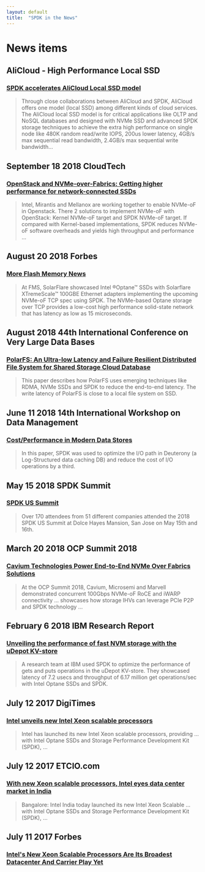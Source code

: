 ```yaml
---
layout: default
title:  "SPDK in the News"
---
```


# News items

## AliCloud - High Performance Local SSD

### [SPDK accelerates AliCloud Local SSD model](https://promotion.aliyun.com/ntms/act/ecshighperformance.html?open_id=1d8213d3-b437-4596-a88a-d27798942d3a-&open_cid=4703)
> Through close collaborations between AliCloud and SPDK, AliCloud offers one model (local SSD) among different kinds of cloud services. The AliCloud local SSD model is for critical applications like OLTP and NoSQL databases and designed with NVMe SSD and advanced SPDK storage techniques to achieve the extra high performance on single node like 480K random read/write IOPS, 200us lower latency, 4GB/s max sequential read bandwidth, 2.4GB/s max sequential write bandwidth...

## September 18 2018 CloudTech

### [OpenStack and NVMe-over-Fabrics: Getting higher performance for network-connected SSDs](https://www.cloudcomputing-news.net/news/2018/sep/18/openstack-and-nvme-over-fabrics-getting-high-performance-for-network-connected-ssds/)
> Intel, Mirantis and Mellanox are working together to enable NVMe-oF in Openstack. There 2 solutions to implement NVMe-oF with OpenStack: Kernel NVMe-oF target and SPDK NVMe-oF target. If compared with Kernel-based implementations, SPDK reduces NVMe-oF software overheads and yields high throughput and performance ...

## August 20 2018 Forbes

### [More Flash Memory News](https://www.forbes.com/sites/tomcoughlin/2018/08/20/more-flash-memory-news/#4fd9f6825830)
> At FMS, SolarFlare showcased Intel ®Optane™ SSDs with Solarflare XTremeScale™ 100GBE Ethernet adapters implementing the upcoming NVMe-oF TCP spec using SPDK. The NVMe-based Optane storage over TCP provides a low-cost high performance solid-state network that has latency as low as 15 microseconds.

## August 2018 44th International Conference on Very Large Data Bases

### [PolarFS: An Ultra-low Latency and Failure Resilient Distributed File System for Shared Storage Cloud Database](http://www.vldb.org/pvldb/vol11/p1849-cao.pdf)
> This paper describes how PolarFS uses emerging techniques like RDMA, NVMe SSDs and SPDK to reduce the end-to-end latency. The write latency of PolarFS is close to a local file system on SSD.

## June 11 2018 14th International Workshop on Data Management

### [Cost/Performance in Modern Data Stores](https://dl.acm.org/citation.cfm?doid=3211922.3211927)
> In this paper, SPDK was used to optimize the I/O path in Deuterony (a Log-Structured data caching DB) and reduce the cost of I/O operations by a third.

## May 15 2018 SPDK Summit

### [SPDK US Summit](http://spdk.io/news/2018/06/13/summit-recap/)
> Over 170 attendees from 51 different companies attended the 2018 SPDK US Summit at Dolce Hayes Mansion, San Jose on May 15th and 16th. 

## March 20 2018 OCP Summit 2018

### [Cavium Technologies Power End-to-End NVMe Over Fabrics Solutions](https://www.hpcwire.com/off-the-wire/cavium-technologies-power-end-to-end-nvme-over-fabrics-solutions/)
> At the OCP Summit 2018, Cavium, Microsemi and Marvell demonstrated concurrent 100Gbps NVMe-oF RoCE and iWARP connectivity ... showcases how storage IHVs can leverage PCIe P2P and SPDK technology ...

## February 6 2018 IBM Research Report

### [Unveiling the performance of fast NVM storage with the uDepot KV-store](http://domino.research.ibm.com/library/cyberdig.nsf/papers/924CAFEAE5A8483585258279002F8E26/$File/RZ3923.pdf)
> A research team at IBM used SPDK to optimize the performance of gets and puts operations in the uDepot KV-store. They showcased latency of 7.2 usecs and throughput of 6.17 million get operations/sec with Intel Optane SSDs and SPDK.

## July 12 2017 DigiTimes

### [Intel unveils new Intel Xeon scalable processors](http://www.digitimes.com/newregister/join.asp?view=Article&DATEPUBLISH=2017/07/12&PAGES=PR&SEQ=200)
> Intel has launched its new Intel Xeon scalable processors, providing ... with Intel Optane SSDs and Storage Performance Development Kit (SPDK), ...

## July 12 2017 ETCIO.com

### [With new Xeon scalable processors, Intel eyes data center market in India](http://cio.economictimes.indiatimes.com/news/data-center/with-new-xeon-scalable-processors-intel-eyes-data-center-market-in-india/59561320)
> Bangalore: Intel India today launched its new Intel Xeon Scalable ... with Intel Optane SSDs and Storage Performance Development Kit (SPDK), ...

##  July 11 2017 Forbes

### [Intel's New Xeon Scalable Processors Are Its Broadest Datacenter And Carrier Play Yet](https://www.forbes.com/sites/patrickmoorhead/2017/07/11/intels-new-xeon-scalable-processors-are-its-broadest-datacenter-and-carrier-play-yet/#6fb1006728d1)
